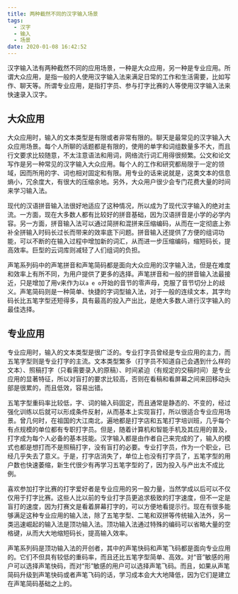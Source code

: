 ```yaml
---
title: 两种截然不同的汉字输入场景
tags:
  - 汉字
  - 输入
  - 场景
date: 2020-01-08 16:42:52
---
```



汉字输入法有两种截然不同的应用场景，一种是大众应用，另一种是专业应用。所谓大众应用，是指一般的人使用汉字输入法来满足日常的工作和生活需要，比如写作、聊天等。所谓专业应用，是指打字员、参与打字比赛的人等使用汉字输入法来快速录入汉字。

<!--more-->

## 大众应用

大众应用时，输入的文本类型是有限或者非常有限的。聊天是最常见的汉字输入大众应用场景。每个人所聊的话题都是有限的，使用的单字和词组数量多不大，而且行文要求比较随意，不太注意语法和用词，网络流行词汇用得很频繁。公文和论文写作是另一种常见的汉字输入大众应用。每个人的工作和研究都局限于一定的领域，因而所用的字、词也相对固定和有限。用专业的话来说就是，这类文本的信息熵小，冗余度大，有很大的压缩余地。另外，大众用户很少会专门花费大量的时间来学习输入法。

现代的汉语拼音输入法很好地适应了这种情况，所以成为了现代汉字输入的绝对主流。一方面，现在大多数人都有比较好的拼音基础，因为汉语拼音是小学的必学内容。另一方面，拼音输入法可以通过简拼和混拼来压缩编码，从而在一定彻底上弥补全拼输入时码长过长而带来的效率底下问题。拼音输入还提供了方便的组词功能，可以不断的在输入过程中增加新的词汇，从而进一步压缩编码，缩短码长，提高效率。巨型的云词库则减轻了人们组词的负担。

声笔系列码中的声笔拼音和声笔简码都是面向大众应用的汉字输入法，但是在难度和效率上有所不同，为用户提供了更多的选择。声笔拼音和一般的拼音输入法最接近，只是增加了用v来作为以`a e o`开始的音节的零声母，克服了音节切分上的歧义。声笔简码则是一种简单、快捷的字词型输入法，对于一般的连续文本，其字均码长比五笔字型还短得多，具有最高的投入产出比，是绝大多数人进行汉字输入的最佳选择。

## 专业应用

专业应用时，输入的文本类型是很广泛的。专业打字员曾经是专业应用的主力，而五笔字型则是专业打字的主流。文本类型繁多（打字员不知道自己会遇到什么样的文本）、照稿打字（只看需要录入的原稿）、时间紧迫（有规定的交稿时间）是专业应用的显著特征，所以对盲打的要求比较高，否则在看稿和看屏幕之间来回移动头部是很累的，而且低效，容易出错。

五笔字型重码率比较低，字、词的输入码固定，而且通常是静态的、不变的，经过强化训练以后就可以形成条件反射，从而基本上实现盲打，所以很适合专业应用场景。曾几何时，在祖国的大江南北，遍地都是打字店和五笔打字培训班，几乎每个有点规模的单位都有专职打字员。但是，随着计算机和智能手机及其应用的普及，打字成为每个人必备的基本技能。汉字输入都是由作者自己来完成的了，输入的模式也都是想打而不是照稿打字，没有盲打的必要。专业打字员，作为一个职业，已经几乎失去了意义。于是，打字店消失了，单位上也没有打字员了，五笔字型的用户数也快速萎缩，新生代很少有再学习五笔字型的了，因为投入与产出太不成比例。

喜欢参加打字比赛的打字爱好者是专业应用的另一股力量，当然学成以后可以不仅仅用于打字比赛。这些人比以前的专业打字员更追求极致的打字速度，但不一定是盲打的速度，因为打赛文是看着屏幕打字的，可以方便地看提示行。现在有很多能够满足这种专业应用的输入法，除了五笔字型、二笔和双拼等传统输入法外，另一类迅速崛起的输入法是顶功输入法。顶功输入法通过特殊的编码可以省略大量的空格键，从而大大地缩短码长，提高输入效率。

声笔系列码是顶功输入法的开创者，其中的声笔快码和声笔飞码都是面向专业应用的。它们不但具有较低的重码率，而且还比五笔字型简单、高效。对“音”敏感的用户可以选择声笔快码，而对“形”敏感的用户可以选择声笔飞码。而且，如果从声笔简码升级到声笔快码或者声笔飞码的话，学习成本会大大地降低，因为它们是建立在声笔简码基础之上的。

